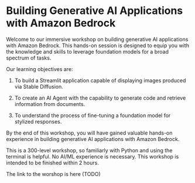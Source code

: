 # Building Generative AI Applications with Amazon Bedrock

Welcome to our immersive workshop on building generative AI applications with Amazon Bedrock. This hands-on session is designed to equip you with the knowledge and skills to leverage foundation models for a broad spectrum of tasks.

Our learning objectives are:

1. To build a Streamlit application capable of displaying images produced via Stable Diffusion.

2. To create an AI Agent with the capability to generate code and retrieve information from documents.

3. To understand the process of fine-tuning a foundation model for stylized responses.

By the end of this workshop, you will have gained valuable hands-on experience in building generative AI applications with Amazon Bedrock.

This is a 300-level workshop, so familiarly with Python and using the terminal is helpful. No AI/ML experience is necessary. This workshop is intended to be finished within 2 hours.

The link to the worshop is here (TODO)